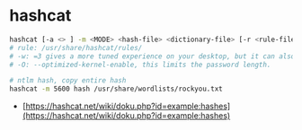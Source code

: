 # hashcat

```bash
hashcat [-a <> ] -m <MODE> <hash-file> <dictionary-file> [-r <rule-file>] [-w <wordload_profile>] [-O]
# rule: /usr/share/hashcat/rules/
# -w: =3 gives a more tuned experience on your desktop, but it can also be slower. =1 to utilize more of your GPU. =2 Default
# -O: --optimized-kernel-enable, this limits the password length.

# ntlm hash, copy entire hash
hashcat -m 5600 hash /usr/share/wordlists/rockyou.txt
```

* [https://hashcat.net/wiki/doku.php?id=example:hashes](https://hashcat.net/wiki/doku.php?id=example:hashes)
